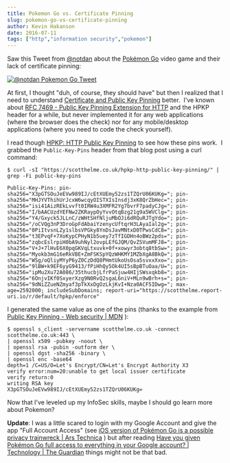 ```yaml
---
title: Pokemon Go vs. Certificate Pinning
slug: pokemon-go-vs-certificate-pinning
author: Kevin Hakanson
date: 2016-07-11
tags: ["http","information security","pokemon"]
---
```

Saw this Tweet from [@notdan](https://twitter.com/notdan) about the [Pokémon Go](http://www.pokemon.com/us/pokemon-video-games/pokemon-go/) video game and their lack of certificate pinning:

[![@notdan Pokemon Go Tweet](images/pastedImage_9.png)](images/pastedImage_9.png)

At first, I thought "duh, of course, they should have" but then I realized that I need to understand [Certificate and Public Key Pinning](https://www.owasp.org/index.php/Certificate_and_Public_Key_Pinning) better.  I've known about [RFC 7469 - Public Key Pinning Extension for HTTP](https://tools.ietf.org/html/rfc7469) and the HPKP header for a while, but never implemented it for any web applications (where the browser does the check) nor for any mobile/desktop applications (where you need to code the check yourself).

I read though [HPKP: HTTP Public Key Pinning](https://scotthelme.co.uk/hpkp-http-public-key-pinning/) to see how these pins work.  I grabbed the `Public-Key-Pins` header from that blog post using a curl command:

```console
$ curl -sI "https://scotthelme.co.uk/hpkp-http-public-key-pinning/" | grep -Fi public-key-pins

Public-Key-Pins: pin-sha256="X3pGTSOuJeEVw989IJ/cEtXUEmy52zs1TZQrU06KUKg="; pin-sha256="MHJYVThihUrJcxW6wcqyOISTXIsInsdj3xK8QrZbHec="; pin-sha256="isi41AizREkLvvft0IRW4u3XMFR2Yg7bvrF7padyCJg="; pin-sha256="I/bAACUzdYEFNw2ZKRaypOyYvvOtqBzg21g9a5WVClg="; pin-sha256="Y4/Gxyck5JLLnC/zWHtSHfNljuMbOJi6dRQuRJTgYdo="; pin-sha256="/oCVQg3nP3DroGpFdAbaiYzenycUftqrH3LAyaIal2g="; pin-sha256="0PiItvsnLZy1slbsVPGky8YnDsJavMNtxD0TPwsCdC8="; pin-sha256="t3EPvqF+7XoKypCPHyN1b5uey7zTfIGDHn4oBWz2pds="; pin-sha256="zqbcEslrpiH0bA9uhNyl2ovpLEfGJQM/QvZSVumMFJ8="; pin-sha256="V+J+7lHvE6X0pqGKVqLtxuvk+0f+xowyr3obtq8tbSw="; pin-sha256="Myokb3mG16eRkVBE+ZmFSKSpYQzWHKMY1MZbXgA8BkQ="; pin-sha256="WSg/oQliyMYyP6yZ0CzDdQ8PHmtUkoUsOsa5svxxXxo="; pin-sha256="9lBW+k9EF6yyG9413/fPiHhQy5Ok4UI5sBpBTuOaa/U="; pin-sha256="ipMu2Xu72A086/35thucbjLfrPaSjuw4HIjSWsxqkb8="; pin-sha256="6OnjvIKf0SxyerXzg9N0RvQ2sgaL6niV+MLn9wBrh+s="; pin-sha256="9dNiZZueNZmyaf3pTkXxDgOzLkjKvI+Nza0ACF5IDwg="; max-age=2592000; includeSubDomains; report-uri="https://scotthelme.report-uri.io/r/default/hpkp/enforce"
```

I generated the same value as one of the pins (thanks to the example from [Public Key Pinning - Web security | MDN](https://developer.mozilla.org/en-US/docs/Web/Security/Public_Key_Pinning) ):

```console
$ openssl s_client -servername scotthelme.co.uk -connect scotthelme.co.uk:443 \
| openssl x509 -pubkey -noout \
| openssl rsa -pubin -outform der \
| openssl dgst -sha256 -binary \
| openssl enc -base64
depth=1 /C=US/O=Let's Encrypt/CN=Let's Encrypt Authority X3
verify error:num=20:unable to get local issuer certificate
verify return:0
writing RSA key
X3pGTSOuJeEVw989IJ/cEtXUEmy52zs1TZQrU06KUKg=
```

Now that I've leveled up my InfoSec skills, maybe I should go learn more about Pokemon?

**Update**: I was a little scared to login with my Google Account and give the app "Full Account Access" (see [iOS version of Pokémon Go is a possible privacy trainwreck | Ars Technica](http://arstechnica.com/gaming/2016/07/pokemon-go-on-ios-gets-full-access-to-your-google-account/) ) but after reading 
[Have you given Pokémon Go full access to everything in your Google account? | Technology | The Guardian](https://www.theguardian.com/technology/2016/jul/11/pokemon-go-privacy-security-full-access-google-account)  things might not be that bad.
